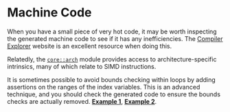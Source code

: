 # Machine Code

When you have a small piece of very hot code, it may be worth inspecting the
generated machine code to see if it has any inefficiencies. The [Compiler
Explorer] website is an excellent resource when doing this.

[Compiler Explorer]: https://godbolt.org/

Relatedly, the [`core::arch`] module provides access to architecture-specific
intrinsics, many of which relate to SIMD instructions.

[`core::arch`]: https://doc.rust-lang.org/core/arch/index.html

It is sometimes possible to avoid bounds checking within loops by adding
assertions on the ranges of the index variables. This is an advanced technique,
and you should check the generated code to ensure the bounds checks are
actually removed.
[**Example 1**](https://github.com/rust-random/rand/pull/960/commits/de9dfdd86851032d942eb583d8d438e06085867b),
[**Example 2**](https://github.com/image-rs/jpeg-decoder/pull/167/files).

